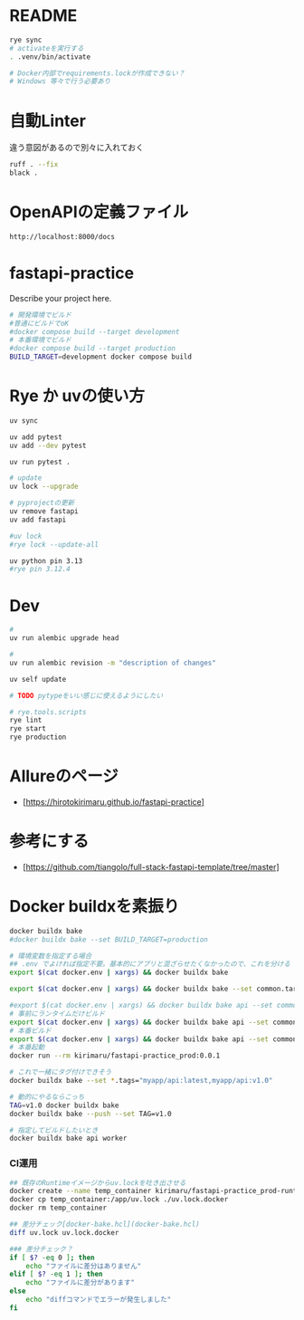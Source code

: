 # README

```bash
rye sync
# activateを実行する
. .venv/bin/activate
```

```bash
# Docker内部でrequirements.lockが作成できない？
# Windows 等々で行う必要あり
```

# 自動Linter

違う意図があるので別々に入れておく


```bash
ruff . --fix
black .
```

# OpenAPIの定義ファイル
```bash
http://localhost:8000/docs
```

# fastapi-practice

Describe your project here.

```bash
# 開発環境でビルド
#普通にビルドでoK
#docker compose build --target development
# 本番環境でビルド
#docker compose build --target production
BUILD_TARGET=development docker compose build
```

# Rye か uvの使い方

```bash
uv sync
```
```bash
uv add pytest
uv add --dev pytest

uv run pytest .
```
```bash
# update
uv lock --upgrade

# pyprojectの更新
uv remove fastapi
uv add fastapi

#uv lock
#rye lock --update-all
```

```bash
uv python pin 3.13
#rye pin 3.12.4
```

# Dev
```bash
# 
uv run alembic upgrade head

# 
uv run alembic revision -m "description of changes"
```

```bash
uv self update
```

```bash
# TODO pytypeをいい感じに使えるようにしたい

```

```bash
# rye.tools.scripts
rye lint
rye start
rye production


```

# Allureのページ
- [https://hirotokirimaru.github.io/fastapi-practice]

# 参考にする
- [https://github.com/tiangolo/full-stack-fastapi-template/tree/master]

# Docker buildxを素振り

```bash
docker buildx bake
#docker buildx bake --set BUILD_TARGET=production

# 環境変数を指定する場合
## .env でよければ指定不要。基本的にアプリと混ざらせたくなかったので、これを分ける
export $(cat docker.env | xargs) && docker buildx bake

export $(cat docker.env | xargs) && docker buildx bake --set common.target=production

#export $(cat docker.env | xargs) && docker buildx bake api --set common.target=prod_runtime --push --set *.tags="kirimaru/fastapi-practice_prod-runtime:latest,kirimaru/fastapi-practice_prod-runtime:0.0.1"
# 事前にランタイムだけビルド
export $(cat docker.env | xargs) && docker buildx bake api --set common.target=prod_runtime --push --set *.tags="kirimaru/fastapi-practice_prod-runtime:0.0.1"
# 本番ビルド
export $(cat docker.env | xargs) && docker buildx bake api --set common.target=prod --push --set *.tags="kirimaru/fastapi-practice_prod:0.0.1"
# 本番起動
docker run --rm kirimaru/fastapi-practice_prod:0.0.1

# これで一緒にタグ付けできそう
docker buildx bake --set *.tags="myapp/api:latest,myapp/api:v1.0"

# 動的にやるならこっち
TAG=v1.0 docker buildx bake
docker buildx bake --push --set TAG=v1.0

# 指定してビルドしたいとき
docker buildx bake api worker
```


### CI運用
```bash
## 既存のRuntimeイメージからuv.lockを吐き出させる
docker create --name temp_container kirimaru/fastapi-practice_prod-runtime:0.0.1
docker cp temp_container:/app/uv.lock ./uv.lock.docker
docker rm temp_container

## 差分チェック[docker-bake.hcl](docker-bake.hcl)
diff uv.lock uv.lock.docker

### 差分チェック？
if [ $? -eq 0 ]; then
    echo "ファイルに差分はありません"
elif [ $? -eq 1 ]; then
    echo "ファイルに差分があります"
else
    echo "diffコマンドでエラーが発生しました"
fi
```